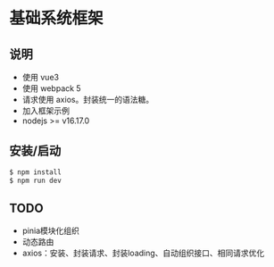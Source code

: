 # 基础系统框架

## 说明

- 使用 vue3
- 使用 webpack 5
- 请求使用 axios。封装统一的语法糖。
- 加入框架示例
- nodejs >= v16.17.0

## 安装/启动

```bash
$ npm install
$ npm run dev
```


## TODO

- pinia模块化组织
- 动态路由
- axios：安装、封装请求、封装loading、自动组织接口、相同请求优化